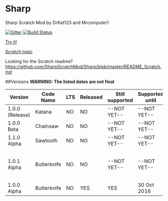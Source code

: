 # Sharp
Sharp Scratch Mod by DrKat123 and Mrcomputer1

[![Gitter](https://badges.gitter.im/SharpScratchMod/Sharp.svg)](https://gitter.im/SharpScratchMod/Sharp?utm_source=badge&utm_medium=badge&utm_campaign=pr-badge&utm_content=body_badge)
[![Build Status](https://travis-ci.org/SharpScratchMod/Sharp.svg?branch=master)](https://travis-ci.org/SharpScratchMod/Sharp)

[Try it!](https://sharpscratchmod.github.io/Sharp.swf)

[Scratch topic](https://scratch.mit.edu/discuss/topic/199192/)

Looking for the Scratch readme? https://github.com/SharpScratchMod/Sharp/blob/master/README_Scratch.md

##Versions
<b>WARNING: The listed dates are not final</b>

Version            | Code Name        | LTS | Released | Still supported | Supported until | Notes
------------------ | ---------------- | --- | -------- | --------------- | --------------- | -----------------------------
1.0.0 (Release)    | Katana           | NO  | NO       | --NOT YET--     | --NOT YET--     | 
1.0.0 Beta         | Chainsaw         | NO  | NO       | --NOT YET--     | --NOT YET--     |
1.1.0 Alpha        | Sawtooth         | NO  | NO       | --NOT YET--     | --NOT YET--     |
1.0.1 Alpha        | Butterknife      | NO  | NO       | --NOT YET--     | --NOT YET--     | Will replace 1.0.0 Alpha support
1.0.0 Alpha        | Butterknife      | NO  | YES      | YES             | 30 Oct 2016     | 
